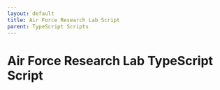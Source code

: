 ```yaml
---
layout: default
title: Air Force Research Lab Script
parent: TypeScript Scripts
---
```


# Air Force Research Lab TypeScript Script


